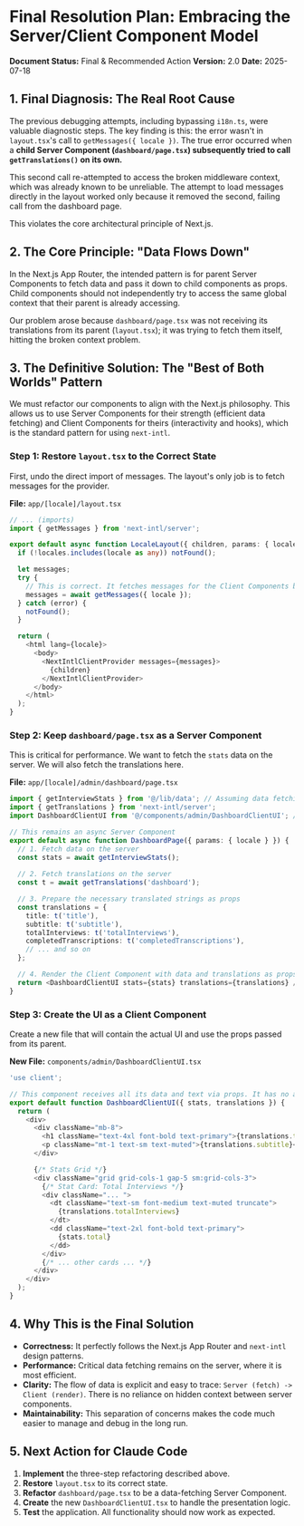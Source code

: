 
# Final Resolution Plan: Embracing the Server/Client Component Model

**Document Status:** Final & Recommended Action
**Version:** 2.0
**Date:** 2025-07-18

## 1. Final Diagnosis: The Real Root Cause

The previous debugging attempts, including bypassing `i18n.ts`, were valuable diagnostic steps. The key finding is this: the error wasn't in `layout.tsx`'s call to `getMessages({ locale })`. The true error occurred when a **child Server Component (`dashboard/page.tsx`) subsequently tried to call `getTranslations()` on its own.**

This second call re-attempted to access the broken middleware context, which was already known to be unreliable. The attempt to load messages directly in the layout worked only because it removed the second, failing call from the dashboard page.

This violates the core architectural principle of Next.js.

## 2. The Core Principle: "Data Flows Down"

In the Next.js App Router, the intended pattern is for parent Server Components to fetch data and pass it down to child components as props. Child components should not independently try to access the same global context that their parent is already accessing.

Our problem arose because `dashboard/page.tsx` was not receiving its translations from its parent (`layout.tsx`); it was trying to fetch them itself, hitting the broken context problem.

## 3. The Definitive Solution: The "Best of Both Worlds" Pattern

We must refactor our components to align with the Next.js philosophy. This allows us to use Server Components for their strength (efficient data fetching) and Client Components for theirs (interactivity and hooks), which is the standard pattern for using `next-intl`.

### Step 1: Restore `layout.tsx` to the Correct State

First, undo the direct import of messages. The layout's only job is to fetch messages for the provider.

**File:** `app/[locale]/layout.tsx`
```typescript
// ... (imports)
import { getMessages } from 'next-intl/server';

export default async function LocaleLayout({ children, params: { locale } }) {
  if (!locales.includes(locale as any)) notFound();

  let messages;
  try {
    // This is correct. It fetches messages for the Client Components below.
    messages = await getMessages({ locale });
  } catch (error) {
    notFound();
  }

  return (
    <html lang={locale}>
      <body>
        <NextIntlClientProvider messages={messages}>
          {children}
        </NextIntlClientProvider>
      </body>
    </html>
  );
}
```

### Step 2: Keep `dashboard/page.tsx` as a Server Component

This is critical for performance. We want to fetch the `stats` data on the server. We will also fetch the translations here.

**File:** `app/[locale]/admin/dashboard/page.tsx`
```typescript
import { getInterviewStats } from '@/lib/data'; // Assuming data fetching logic is here
import { getTranslations } from 'next-intl/server';
import DashboardClientUI from '@/components/admin/DashboardClientUI'; // The new client component

// This remains an async Server Component
export default async function DashboardPage({ params: { locale } }) {
  // 1. Fetch data on the server
  const stats = await getInterviewStats();
  
  // 2. Fetch translations on the server
  const t = await getTranslations('dashboard');

  // 3. Prepare the necessary translated strings as props
  const translations = {
    title: t('title'),
    subtitle: t('subtitle'),
    totalInterviews: t('totalInterviews'),
    completedTranscriptions: t('completedTranscriptions'),
    // ... and so on
  };

  // 4. Render the Client Component with data and translations as props
  return <DashboardClientUI stats={stats} translations={translations} />;
}
```

### Step 3: Create the UI as a Client Component

Create a new file that will contain the actual UI and use the props passed from its parent.

**New File:** `components/admin/DashboardClientUI.tsx`
```typescript
'use client';

// This component receives all its data and text via props. It has no async logic.
export default function DashboardClientUI({ stats, translations }) {
  return (
    <div>
      <div className="mb-8">
        <h1 className="text-4xl font-bold text-primary">{translations.title}</h1>
        <p className="mt-1 text-sm text-muted">{translations.subtitle}</p>
      </div>

      {/* Stats Grid */}
      <div className="grid grid-cols-1 gap-5 sm:grid-cols-3">
        {/* Stat Card: Total Interviews */}
        <div className="... ">
          <dt className="text-sm font-medium text-muted truncate">
            {translations.totalInterviews}
          </dt>
          <dd className="text-2xl font-bold text-primary">
            {stats.total}
          </dd>
        </div>
        {/* ... other cards ... */}
      </div>
    </div>
  );
}
```

## 4. Why This is the Final Solution

*   **Correctness:** It perfectly follows the Next.js App Router and `next-intl` design patterns.
*   **Performance:** Critical data fetching remains on the server, where it is most efficient.
*   **Clarity:** The flow of data is explicit and easy to trace: `Server (fetch) -> Client (render)`. There is no reliance on hidden context between server components.
*   **Maintainability:** This separation of concerns makes the code much easier to manage and debug in the long run.

## 5. Next Action for Claude Code

1.  **Implement** the three-step refactoring described above.
2.  **Restore** `layout.tsx` to its correct state.
3.  **Refactor** `dashboard/page.tsx` to be a data-fetching Server Component.
4.  **Create** the new `DashboardClientUI.tsx` to handle the presentation logic.
5.  **Test** the application. All functionality should now work as expected.

